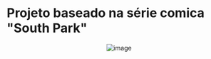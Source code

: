 # Projeto baseado na série comica "South Park"
<div align="center">

![image](https://github.com/eiandressacs/Projeto-South-Park/assets/123520478/84f9816a-2962-4641-a279-ae4a3a0a17b6)

</div>
